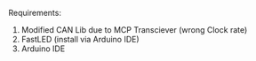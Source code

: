Requirements:
1. Modified CAN Lib due to MCP Transciever (wrong Clock rate)
2. FastLED (install via Arduino IDE)
3. Arduino IDE
